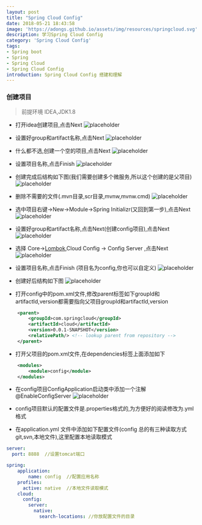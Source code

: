 ```yaml
---
layout: post
title: "Spring Cloud Config"
date: 2018-05-21 18:43:58
image: 'https://adongs.github.io/assets/img/resources/springcloud.svg'
description: 学习Spring Cloud Config
category: 'Spring Cloud Config'
tags:
- Spring boot
- Spring
- Spring Cloud
- Spring Cloud Config
introduction: Spring Cloud Config 搭建和理解
---
```


### 创建项目
>前提环境 IDEA,JDK1.8

- 打开idea创建项目,点击Next
![placeholder](https://adongs.github.io/assets/img/blog/springcloud/config/1.jpg "idea创建项目")

- 设置好group和artifact名称,点击Next
![placeholder](https://adongs.github.io/assets/img/blog/springcloud/config/2.jpg "idea创建项目")

- 什么都不选,创建一个空的项目,点击Next
![placeholder](https://adongs.github.io/assets/img/blog/springcloud/config/3.jpg "idea创建项目")

- 设置项目名称,点击Finish
![placeholder](https://adongs.github.io/assets/img/blog/springcloud/config/4.jpg "idea创建项目")

- 创建完成后结构如下图(我们需要创建多个微服务,所以这个创建的是父项目)
![placeholder](https://adongs.github.io/assets/img/blog/springcloud/config/5.jpg "idea创建项目")

- 删除不需要的文件(.mvn目录,scr目录,mvnw,mvnw.cmd)
![placeholder](https://adongs.github.io/assets/img/blog/springcloud/config/6.jpg "idea创建项目")

- 选中项目右键->New->Module->Spring Initializr(又回到第一步),点击Next
![placeholder](https://adongs.github.io/assets/img/blog/springcloud/config/7.jpg "idea创建项目")

- 设置好group和artifact名称,点击Next(创建config项目),点击Next
![placeholder](https://adongs.github.io/assets/img/blog/springcloud/config/8.jpg "idea创建项目")

- 选择 Core-><a href="https://www.zhihu.com/question/42348457">Lombok</a>,Cloud Config -> Config Server ,点击Next
![placeholder](https://adongs.github.io/assets/img/blog/springcloud/config/9.jpg "idea创建项目")

- 设置项目名称,点击Finish (项目名为config,你也可以自定义)
![placeholder](https://adongs.github.io/assets/img/blog/springcloud/config/10.jpg "idea创建项目")

- 创建好后结构如下图
![placeholder](https://adongs.github.io/assets/img/blog/springcloud/config/11.jpg "idea创建项目")

- 打开config中的pom.xml文件,修改parent标签如下groupId和artifactId,version都需要指向父项目groupId和artifactId,version

```xml
    <parent>
        <groupId>com.springcloud</groupId>
        <artifactId>cloud</artifactId>
        <version>0.0.1-SNAPSHOT</version>
        <relativePath/> <!-- lookup parent from repository -->
    </parent>
```

- 打开父项目的pom.xml文件,在dependencies标签上面添加如下

```xml
    <modules>
        <module>config</module>
    </modules>
```

- 在config项目ConfigApplication启动类中添加一个注解@EnableConfigServer
![placeholder](https://adongs.github.io/assets/img/blog/springcloud/config/12.jpg "idea创建项目")

- config项目默认的配置文件是.properties格式的,为方便好的阅读修改为.yml格式


- 在application.yml 文件中添加如下配置文件(config 总的有三种读取方式git,svn,本地文件),这里配置本地读取模式

```yml
server:
  port: 8888  //设置tomcat端口

spring:
    application:
        name: config  //配置应用名称
    profiles:
      active: native  //本地文件读取模式
    cloud:
      config:
        server:
          native:
            search-locations: //你放配置文件的目录
```


